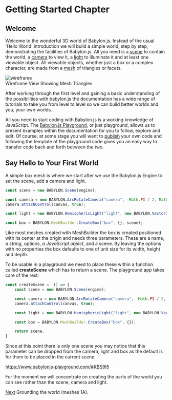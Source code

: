 # Getting Started Chapter 
## Welcome
Welcome to the wonderful 3D world of Babylon.js. Instead of the usual 'Hello World' introduction we will build a simple world, step by step, demonstrating the facilities of Babylon.js. All you need is a [scene]() to contain the world, a [camera]() to view it, a [light]() to illuminate it and at least one viewable object. All viewable objects, whether just a box or a complex character, are made from a [mesh]() of triangles or facets.

![wireframe](/img/campus/wireframe.png)  
Wireframe View Showing Mesh Triangles

After working through the first level and gaining a basic understanding of the possibilities with babylon.js the documentation has a wide range of tutorials to take you from level to level so we can build better worlds and you, your own worlds.

All you need to start coding with Babylon.js is a working knowledge of JavaScript. The [Babylon.js Playground](), or just playground, allows us to present examples within the documentation for you to follow, explore and edit. Of course, at some stage you will want to [publish]() your own code and following the template of the playground code gives you an easy way to transfer code back and forth between the two.

## Say Hello to Your First World

A simple box mesh is where we start after we use the Babylon.js Engine to set the scene, add a camera and light.

```javascript
const scene = new BABYLON.Scene(engine);

const camera = new BABYLON.ArcRotateCamera("camera", -Math.PI / 2, Math.PI / 2.5, 3, new BABYLON.Vector3(0, 0, 0), scene);
camera.attachControl(canvas, true);

const light = new BABYLON.HemisphericLight("light", new BABYLON.Vector3(0, 1, 0), scene);

const box = BABYLON.MeshBuilder.CreateBox("box", {}, scene);
```

Like most meshes created with MeshBuilder the box is created positioned with its center at the origin and needs three parameters. These are a name, *a string*,  options, *a JavaScript object*, and a scene. By leaving the options with no properties the box defaults to one of unit size for its width, height and depth. 

To be usable in a playground we need to place these within a function called **createScene** which has to return a scene. The playground app takes care of the rest.

```javascript
const createScene =  () => {
    const scene = new BABYLON.Scene(engine);

    const camera = new BABYLON.ArcRotateCamera("camera", -Math.PI / 2, Math.PI / 2.5, 3, new BABYLON.Vector3(0, 0, 0));
    camera.attachControl(canvas, true);

    const light = new BABYLON.HemisphericLight("light", new BABYLON.Vector3(0, 1, 0));

    const box = BABYLON.MeshBuilder.CreateBox("box", {});

    return scene;
}
```

Since at this point there is only one scene you may notice that this parameter can be dropped from the camera, light and box as the default is for them to be placed in the current scene.

https://www.babylonjs-playground.com/#KBS9I5


For the moment we will concentrate on creating the parts of the world you can see rather than the scene, camera and light.

[Next](/babylon101/ground) Grounding the world (meshes 1A).
